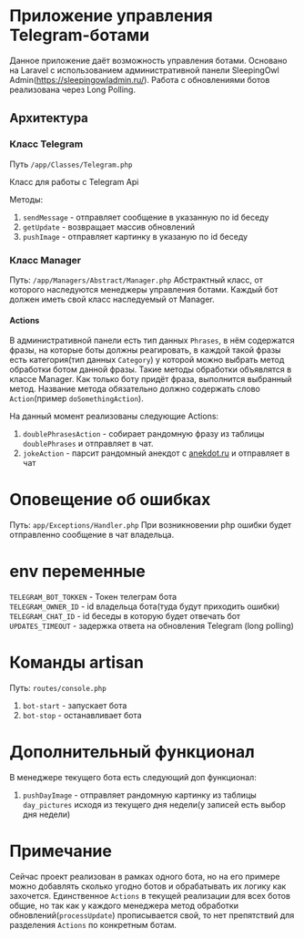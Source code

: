# Приложение управления Telegram-ботами #

Данное приложение даёт возможность управления ботами. Основано на Laravel с использованием административной панели SleepingOwl Admin(https://sleepingowladmin.ru/). Работа с обновлениями ботов реализована через Long Polling.

## Архитектура ##
### Класс Telegram ##
Путь `/app/Classes/Telegram.php`

Класс для работы с Telegram Api

Методы:
1. `sendMessage` - отправляет сообщение в указанную по id беседу
2. `getUpdate` - возвращает массив обновлений
3. `pushImage` - отправляет картинку в указаную по id беседу

### Класс Manager ##
Путь: `/app/Managers/Abstract/Manager.php`
Абстрактный класс, от которого наследуются менеджеры управления ботами.
Каждый бот должен иметь свой класс наследуемый от Manager.

#### Actions ####
В административной панели есть тип данных `Phrases`, в нём содержатся фразы, на которые боты должны реагировать, в каждой такой фразы есть категория(тип данных `Category`) у которой можно выбрать метод обработки ботом данной фразы. Такие методы обработки объявлятся в классе Manager. Как только боту придёт фраза, выполнится выбранный метод. Название метода обязательно должно содержать слово `Action`(пример `doSomethingAction`).

На данный момент реализованы следующие Actions:
1. `doublePhrasesAction` - собирает рандомную фразу из таблицы `doublePhrases` и отправляет в чат.
2. `jokeAction` - парсит рандомный анекдот с <a href="anekdot.ru">anekdot.ru</a> и отправляет в чат

# Оповещение об ошибках #
Путь: `app/Exceptions/Handler.php`
При возникновении php ошибки будет отправленно сообщение в чат владельца.

# env переменные #
`TELEGRAM_BOT_TOKKEN` - Токен телеграм бота<br/>
`TELEGRAM_OWNER_ID` - id владельца бота(туда будут приходить ошибки)<br/>
`TELEGRAM_CHAT_ID` - id беседы в которую будет отвечать бот<br/>
`UPDATES_TIMEOUT` - задержка ответа на обновления Telegram (long polling)<br/>

# Команды artisan
Путь: `routes/console.php`
1. `bot-start` - запускает бота
2. `bot-stop` - останавливает бота

# Дополнительный функционал #
В менеджере текущего бота есть следующий доп функционал:
1. `pushDayImage` - отправляет рандомную картинку из таблицы `day_pictures` исходя из текущего дня недели(у записей есть выбор дня недели)

# Примечание #
Сейчас проект реализован в рамках одного бота, но на его примере можно добавлять сколько угодно ботов и обрабатывать их логику как захочется. Единственное `Actions` в текущей реализации для всех ботов общие, но так как у каждого менеджера метод обработки обновлений(`processUpdate`) прописывается свой, то нет препятствий для разделения `Actions` по конкретным ботам.
